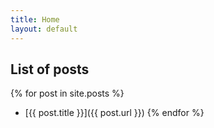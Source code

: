 ```yaml
---
title: Home 
layout: default
---
```



## List of posts

{% for post in site.posts %}
* [{{ post.title }}]({{ post.url }})
{% endfor %}

